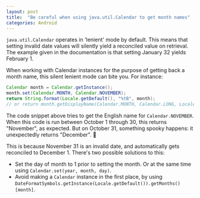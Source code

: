 ```yaml
---
layout: post
title:  "Be careful when using java.util.Calendar to get month names"
categories: Android
---
```


`java.util.Calendar` operates in 'lenient' mode by default.
This means that setting invalid date values will silently yield a reconciled value on retrieval.
The example given in the documentation is that setting January 32 yields February 1.

When working with Calendar instances for the purpose of getting back a month name,
this silent lenient mode can bite you. For instance:

```java
Calendar month = Calendar.getInstance();
month.set(Calendar.MONTH, Calendar.NOVEMBER);
return String.format(Locale.getDefault(), "%tB", month);
// or return month.getDisplayName(Calendar.MONTH, Calendar.LONG, Locale.getDefault())
```

The code snippet above tries to get the English name for `Calendar.NOVEMBER`.
When this code is run between October 1 through 30, this returns "November", as expected.
But on October 31, something spooky happens: it unexpectedly returns "December". 👻

This is because November 31 is an invalid date, and automatically gets reconciled to December 1.
There's two possible solutions to this:

* Set the day of month to 1 prior to setting the month. Or at the same time using `Calendar.set(year, month, day)`.
* Avoid making a `Calendar` instance in the first place, by using `DateFormatSymbols.getInstance(Locale.getDefault()).getMonths()[month]`.
